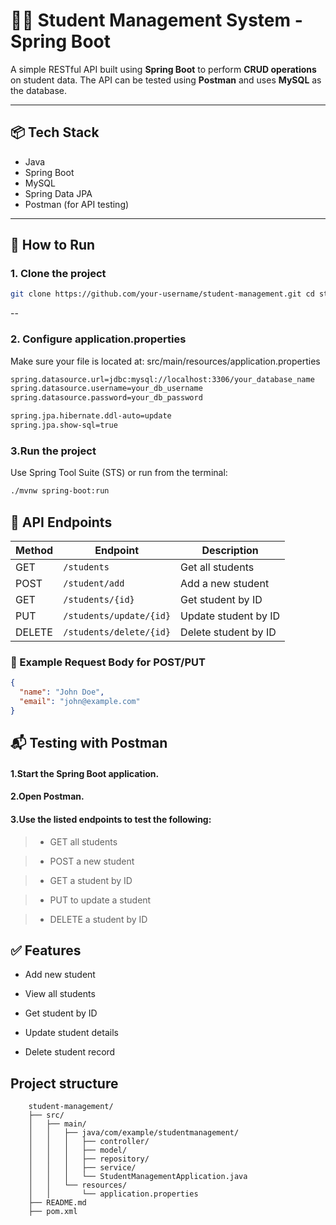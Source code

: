 # 🧑‍🎓 Student Management System - Spring Boot

A simple RESTful API built using **Spring Boot** to perform **CRUD operations** on student data. The API can be tested using **Postman** and uses **MySQL** as the database.

---

## 📦 Tech Stack

- Java
- Spring Boot
- MySQL
- Spring Data JPA
- Postman (for API testing)

---

## 🚀 How to Run

### 1. Clone the project
```bash
git clone https://github.com/your-username/student-management.git cd student-management

```
--
### 2. Configure application.properties

Make sure your file is located at:
src/main/resources/application.properties
```bash
spring.datasource.url=jdbc:mysql://localhost:3306/your_database_name
spring.datasource.username=your_db_username
spring.datasource.password=your_db_password

spring.jpa.hibernate.ddl-auto=update
spring.jpa.show-sql=true
```

### 3.Run the project

Use Spring Tool Suite (STS) or run from the terminal:
```bash
./mvnw spring-boot:run
```
## 📡 API Endpoints

| Method | Endpoint                   | Description            |
|--------|----------------------------|------------------------|
| GET    | `/students`                | Get all students       |
| POST   | `/student/add`             | Add a new student      |
| GET    | `/students/{id}`           | Get student by ID      |
| PUT    | `/students/update/{id}`    | Update student by ID   |
| DELETE | `/students/delete/{id}`    | Delete student by ID   |



### 🔁 Example Request Body for POST/PUT
```json
{
  "name": "John Doe",
  "email": "john@example.com"
}
```

## 📬 Testing with Postman

#### 1.Start the Spring Boot application.

#### 2.Open Postman.

#### 3.Use the listed endpoints to test the following:

>- GET all students

>- POST a new student

>- GET a student by ID

>- PUT to update a student

>- DELETE a student by ID


## ✅ Features
 - Add new student

- View all students

- Get student by ID

- Update student details

- Delete student record

## Project structure


        student-management/
        ├── src/
        │   ├── main/
        │   │   ├── java/com/example/studentmanagement/
        │   │   │   ├── controller/
        │   │   │   ├── model/
        │   │   │   ├── repository/
        │   │   │   ├── service/
        │   │   │   └── StudentManagementApplication.java
        │   │   └── resources/
        │   │       └── application.properties
        ├── README.md
        ├── pom.xml







